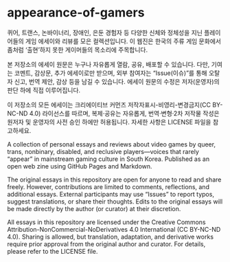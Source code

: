 # appearance-of-gamers

퀴어, 트랜스, 논바이너리, 장애인, 은둔 경험자 등
다양한 신체와 정체성을 지닌 플레이어들의 게임 에세이와 리뷰를 모은 컬렉션입니다.
이 웹진은 한국의 주류 게임 문화에서 좀처럼 ‘출현’하지 못한 게이머들의 목소리에 주목합니다.

본 저장소의 에세이 원문은 누구나 자유롭게 열람, 공유, 배포할 수 있습니다.
다만, 기여는 코멘트, 감상문, 추가 에세이로만 받으며,
외부 참여자는 “Issue(이슈)”를 통해 오탈자 신고, 번역 제안, 감상 등을 남길 수 있습니다.
에세이 원문의 수정은 저자(운영자)의 판단 하에 직접 이루어집니다.

이 저장소의 모든 에세이는 크리에이티브 커먼즈 저작자표시-비영리-변경금지(CC BY-NC-ND 4.0) 라이선스를 따르며,
복제·공유는 자유롭게, 번역·변형·2차 저작물 작성은 원저자 및 운영자의 사전 승인 하에만 허용됩니다.
자세한 사항은 LICENSE 파일을 참고하세요.

A collection of personal essays and reviews about video games by queer, trans, nonbinary, disabled, and reclusive players—voices that rarely “appear” in mainstream gaming culture in South Korea. Published as an open web zine using GitHub Pages and Markdown.

The original essays in this repository are open for anyone to read and share freely.
However, contributions are limited to comments, reflections, and additional essays.
External participants may use “Issues” to report typos, suggest translations, or share their thoughts.
Edits to the original essays will be made directly by the author (or curator) at their discretion.

All essays in this repository are licensed under the Creative Commons Attribution-NonCommercial-NoDerivatives 4.0 International (CC BY-NC-ND 4.0).
Sharing is allowed, but translation, adaptation, and derivative works require prior approval from the original author and curator.
For details, please refer to the LICENSE file.
